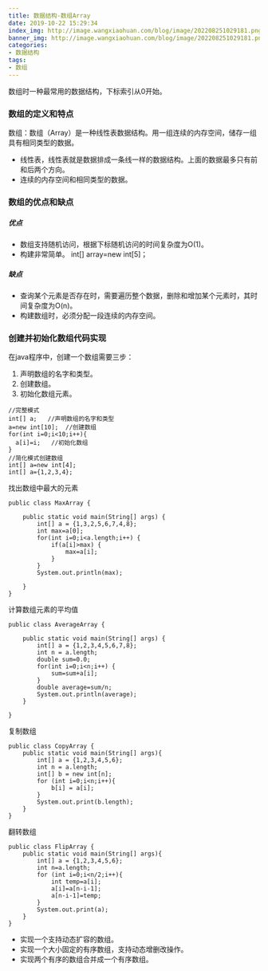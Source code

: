 ```yaml
---
title: 数据结构-数组Array
date: 2019-10-22 15:29:34
index_img: http://image.wangxiaohuan.com/blog/image/202208251029181.png
banner_img: http://image.wangxiaohuan.com/blog/image/202208251029181.png
categories:
- 数据结构
tags:
- 数组
---
```


数组时一种最常用的数据结构，下标索引从0开始。

### 数组的定义和特点

  数组：数组（Array）是一种线性表数据结构。用一组连续的内存空间，储存一组具有相同类型的数据。

*   线性表，线性表就是数据排成一条线一样的数据结构。上面的数据最多只有前和后两个方向。
*   连续的内存空间和相同类型的数据。

### 数组的优点和缺点

##### 优点

* 数组支持随机访问，根据下标随机访问的时间复杂度为O(1)。
* 构建非常简单。 int[] array=new int[5]；

##### 缺点
* 查询某个元素是否存在时，需要遍历整个数据，删除和增加某个元素时，其时间复杂度为O(n)。
* 构建数组时，必须分配一段连续的内存空间。

### 创建并初始化数组代码实现

在java程序中，创建一个数组需要三步：

1. 声明数组的名字和类型。
2. 创建数组。
3. 初始化数组元素。

```
//完整模式
int[] a;   //声明数组的名字和类型
a=new int[10];  //创建数组
for(int i=0;i<10;i++){
  a[i]=i;   //初始化数组
}
//简化模式创建数组
int[] a=new int[4];
int[] a={1,2,3,4};
```
找出数组中最大的元素
```
public class MaxArray {

	public static void main(String[] args) {
		int[] a = {1,3,2,5,6,7,4,8};
		int max=a[0];
		for(int i=0;i<a.length;i++) {
			if(a[i]>max) {
				max=a[i];
			}
		}
		System.out.println(max);

	}
}
```
计算数组元素的平均值

```
public class AverageArray {

	public static void main(String[] args) {
		int[] a = {1,2,3,4,5,6,7,8};
		int n = a.length;
		double sum=0.0;
		for(int i=0;i<n;i++) {
			sum=sum+a[i];
		}
		double average=sum/n;
		System.out.println(average);
	}

}
```
复制数组

```
public class CopyArray {
    public static void main(String[] args){
        int[] a = {1,2,3,4,5,6};
        int n = a.length;
        int[] b = new int[n];
        for (int i=0;i<n;i++){
            b[i] = a[i];
        }
        System.out.print(b.length);
    }
}
```

翻转数组

```
public class FlipArray {
    public static void main(String[] args){
        int[] a = {1,2,3,4,5,6};
        int n=a.length;
        for (int i=0;i<n/2;i++){
            int temp=a[i];
            a[i]=a[n-i-1];
            a[n-i-1]=temp;
        }
        System.out.print(a);
    }
}
```

* 实现一个支持动态扩容的数组。
* 实现一个大小固定的有序数组，支持动态增删改操作。
* 实现两个有序的数组合并成一个有序数组。
